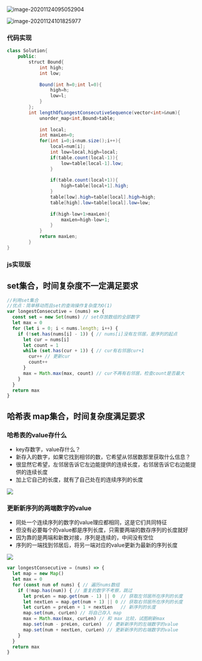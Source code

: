 ![image-20201124095052904](C:\Users\lenovo\AppData\Roaming\Typora\typora-user-images\image-20201124095052904.png)

![image-20201124101825977](C:\Users\lenovo\AppData\Roaming\Typora\typora-user-images\image-20201124101825977.png)

### 代码实现

```java
class Solution{
    public:
    	struct Bound{
            int high;
            int low;
            
            Bound(int h=0;int l=0){
                high=h;
                low=l;
            }
        };
    	int lengthOfLongestConsecutiveSequence(vector<int>&num){
            unorder_map<int,Bound>table;
            
            int local;
            int maxLen=0;
            for(int i=0;i<num.size();i++){
                local=num[i];
                int low=local,high=local;
                if(table.count(local-1)){
                    low=table[local-1].low;
                }
                
                if(table.count(local+1)){
                    high=table[local+1].high;
                }
                table[low].high=table[local].high=high;
                table[high].low=table[local].low=low;
                
                if(high-low+1>maxLen){
                    maxLen=high-low+1;
                }
            }
            return maxLen;
        }
}
```



### js实现版

## set集合，时间复杂度不一定满足要求

```js
//利用set集合
//优点：简单移动而且set的查询操作复杂度为O(1)
var longestConsecutive = (nums) => {
  const set = new Set(nums) // set存放数组的全部数字
  let max = 0
  for (let i = 0; i < nums.length; i++) {
    if (!set.has(nums[i] - 1)) { // nums[i]没有左邻居，是序列的起点
      let cur = nums[i]
      let count = 1
      while (set.has(cur + 1)) { // cur有右邻居cur+1
        cur++ // 更新cur
        count++ 
      }
      max = Math.max(max, count) // cur不再有右邻居，检查count是否最大
    }
  }
  return max
}

```





## 哈希表 map集合，时间复杂度满足要求

### 哈希表的value存什么

- key存数字，value存什么？
- 新存入的数字，如果它找到相邻的数，它希望从邻居数那里获取什么信息？
- 很显然它希望，左邻居告诉它左边能提供的连续长度，右邻居告诉它右边能提供的连续长度
- 加上它自己的长度，就有了自己处在的连续序列的长度

![](https://pic.leetcode-cn.com/2894864f20ba11062c1383215cabee48f423d8813ce291ff0ae7a3c58bbc780e-image.png)

### 更新新序列的两端数字的value

- 同处一个连续序列的数字的value理应都相同，这是它们共同特征
- 但没有必要每个的value都是序列长度，只需要两端的数存序列的长度就好
- 因为靠的是两端和新数对接，序列是连续的，中间没有空位
- 序列的一端找到邻居后，将另一端对应的value更新为最新的序列长度

![](https://pic.leetcode-cn.com/b86e44a8998c6a4fdc3544bce6bcdeeb109708b2792ae3232799a017e8328021-image.png)

```js
var longestConsecutive = (nums) => {
  let map = new Map()
  let max = 0
  for (const num of nums) { // 遍历nums数组
    if (!map.has(num)) { // 重复的数字不考察，跳过
      let preLen = map.get(num - 1) || 0  // 获取左邻居所在序列的长度 
      let nextLen = map.get(num + 1) || 0 // 获取右邻居所在序列的长度 
      let curLen = preLen + 1 + nextLen   // 新序列的长度
      map.set(num, curLen) // 将自己存入 map
      max = Math.max(max, curLen) // 和 max 比较，试图刷新max
      map.set(num - preLen, curLen)  // 更新新序列的左端数字的value
      map.set(num + nextLen, curLen) // 更新新序列的右端数字的value
    }
  }
  return max
}
```

